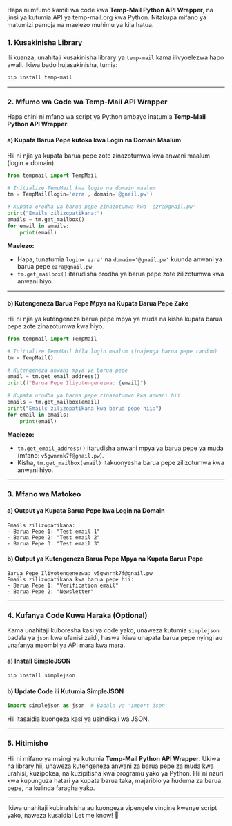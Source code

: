 Hapa ni mfumo kamili wa code kwa **Temp-Mail Python API Wrapper**, na jinsi ya kutumia API ya temp-mail.org kwa Python. Nitakupa mifano ya matumizi pamoja na maelezo muhimu ya kila hatua.

### 1. **Kusakinisha Library**

Ili kuanza, unahitaji kusakinisha library ya `temp-mail` kama ilivyoelezwa hapo awali. Ikiwa bado hujasakinisha, tumia:

```bash
pip install temp-mail
```

---

### 2. **Mfumo wa Code wa Temp-Mail API Wrapper**

Hapa chini ni mfano wa script ya Python ambayo inatumia **Temp-Mail Python API Wrapper**:

#### a) **Kupata Barua Pepe kutoka kwa Login na Domain Maalum**

Hii ni njia ya kupata barua pepe zote zinazotumwa kwa anwani maalum (login + domain).

```python
from tempmail import TempMail

# Initialize TempMail kwa login na domain maalum
tm = TempMail(login='ezra', domain='@gnail.pw')

# Kupata orodha ya barua pepe zinazotumwa kwa 'ezra@gnail.pw'
print("Emails zilizopatikana:")
emails = tm.get_mailbox()  
for email in emails:
    print(email)
```

**Maelezo:**  
- Hapa, tunatumia `login='ezra'` na `domain='@gnail.pw'` kuunda anwani ya barua pepe `ezra@gnail.pw`.
- `tm.get_mailbox()` itarudisha orodha ya barua pepe zote zilizotumwa kwa anwani hiyo.

---

#### b) **Kutengeneza Barua Pepe Mpya na Kupata Barua Pepe Zake**

Hii ni njia ya kutengeneza barua pepe mpya ya muda na kisha kupata barua pepe zote zinazotumwa kwa hiyo.

```python
from tempmail import TempMail

# Initialize TempMail bila login maalum (inajenga barua pepe random)
tm = TempMail()

# Kutengeneza anwani mpya ya barua pepe
email = tm.get_email_address()  
print(f"Barua Pepe Iliyotengenezwa: {email}")

# Kupata orodha ya barua pepe zinazotumwa kwa anwani hii
emails = tm.get_mailbox(email)
print("Emails zilizopatikana kwa barua pepe hii:")
for email in emails:
    print(email)
```

**Maelezo:**  
- `tm.get_email_address()` itarudisha anwani mpya ya barua pepe ya muda (mfano: `v5gwnrnk7f@gnail.pw`).
- Kisha, `tm.get_mailbox(email)` itakuonyesha barua pepe zilizotumwa kwa anwani hiyo.

---

### 3. **Mfano wa Matokeo**

#### a) **Output ya Kupata Barua Pepe kwa Login na Domain**

```plaintext
Emails zilizopatikana:
- Barua Pepe 1: "Test email 1"
- Barua Pepe 2: "Test email 2"
- Barua Pepe 3: "Test email 3"
```

#### b) **Output ya Kutengeneza Barua Pepe Mpya na Kupata Barua Pepe**

```plaintext
Barua Pepe Iliyotengenezwa: v5gwnrnk7f@gnail.pw
Emails zilizopatikana kwa barua pepe hii:
- Barua Pepe 1: "Verification email"
- Barua Pepe 2: "Newsletter"
```

---

### 4. **Kufanya Code Kuwa Haraka (Optional)**

Kama unahitaji kuboresha kasi ya code yako, unaweza kutumia `simplejson` badala ya `json` kwa ufanisi zaidi, haswa ikiwa unapata barua pepe nyingi au unafanya maombi ya API mara kwa mara.

#### a) **Install SimpleJSON**

```bash
pip install simplejson
```

#### b) **Update Code ili Kutumia SimpleJSON**

```python
import simplejson as json  # Badala ya 'import json'
```

Hii itasaidia kuongeza kasi ya usindikaji wa JSON.

---

### 5. **Hitimisho**

Hii ni mifano ya msingi ya kutumia **Temp-Mail Python API Wrapper**. Ukiwa na library hii, unaweza kutengeneza anwani za barua pepe za muda kwa urahisi, kuzipokea, na kuzipitisha kwa programu yako ya Python. Hii ni nzuri kwa kupunguza hatari ya kupata barua taka, majaribio ya huduma za barua pepe, na kulinda faragha yako.

---

Ikiwa unahitaji kubinafsisha au kuongeza vipengele vingine kwenye script yako, naweza kusaidia! Let me know! 🚀

